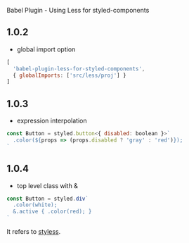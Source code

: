 Babel Plugin - Using Less for styled-components

## 1.0.2
- global import option
```javascript
[
  'babel-plugin-less-for-styled-components', 
  { globalImports: ['src/less/proj'] }
]
```

## 1.0.3
- expression interpolation
```javascript
const Button = styled.button<{ disabled: boolean }>`
  .color(${props => (props.disabled ? 'gray' : 'red')});
`
```

## 1.0.4
- top level class with &
```javascript
const Button = styled.div`
  .color(white);
  &.active { .color(red); }
`
```


It refers to [styless](https://github.com/jean343/styless.git).